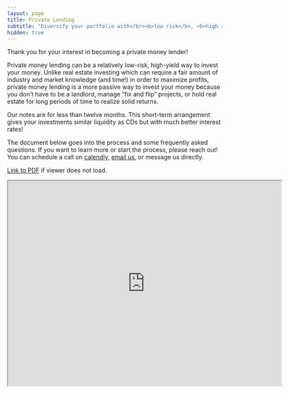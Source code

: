 ```yaml
---
layout: page
title: Private Lending
subtitle: "Diversify your portfolio with</br><b>low risk</b>, <b>high return</b> and <b>short term</b> investments"
hidden: true
---
```


Thank you for your interest in becoming a private money lender!

Private money lending can be a relatively low-risk, high-yield way to invest your money. Unlike real estate investing which can require a fair amount of industry and market knowledge (and time!) in order to maximize profits, private money lending is a more passive way to invest your money because you don’t have to be a landlord, manage “fix and flip” projects, or hold real estate for long periods of time to realize solid returns. 

Our notes are for less than twelve months. This short-term arrangement gives your investments similar liquidity as CDs but with much better interest rates!

The document below goes into the process and some frequently asked questions. If you want to learn more or start the process, please reach out! You can schedule a call on <a href="https://calendly.com/nestawayhomes/realestate" target="_blank">calendly</a>, <a href="mailto:privatelending@nestawayhomes.com?subject=Private%20Lending%20Next%20Steps" target="_blank">email us</a>, or message us directly.

<div class="pdf-viewer">
	<div class="pdf-link">
		<p><a href="https://drive.google.com/file/d/1WkGJMxp71r0Oli7hEehiHHVzPOVbU4j-/preview" target="_blank">Link to PDF</a> if viewer does not load.</p>
	</div>
	<iframe src="https://drive.google.com/file/d/1WkGJMxp71r0Oli7hEehiHHVzPOVbU4j-/preview" width="640" height="480" allow="autoplay"></iframe>
</div>
